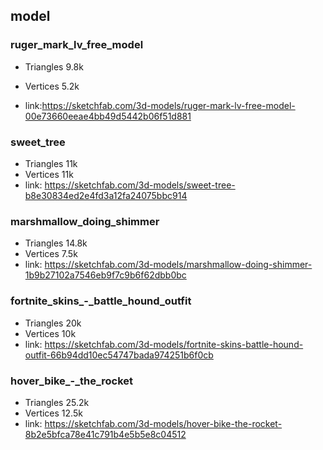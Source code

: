 ## model

### ruger_mark_lv_free_model

- Triangles 9.8k
- Vertices 5.2k

- link:https://sketchfab.com/3d-models/ruger-mark-lv-free-model-00e73660eeae4bb49d5442b06f51d881

### sweet_tree

- Triangles 11k
- Vertices 11k
- link: https://sketchfab.com/3d-models/sweet-tree-b8e30834ed2e4fd3a12fa24075bbc914


### marshmallow_doing_shimmer

- Triangles 14.8k
- Vertices 7.5k
- link: https://sketchfab.com/3d-models/marshmallow-doing-shimmer-1b9b27102a7546eb9f7c9b6f62dbb0bc

### fortnite_skins_-_battle_hound_outfit

- Triangles 20k
- Vertices 10k
- link: https://sketchfab.com/3d-models/fortnite-skins-battle-hound-outfit-66b94dd10ec54747bada974251b6f0cb

### hover_bike_-_the_rocket

- Triangles 25.2k
- Vertices 12.5k
- link: https://sketchfab.com/3d-models/hover-bike-the-rocket-8b2e5bfca78e41c791b4e5b5e8c04512
